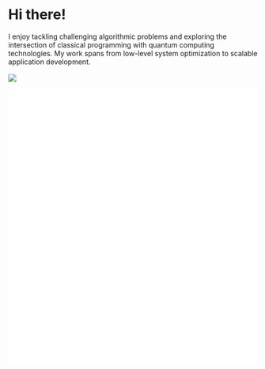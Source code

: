 # Hi there!

I enjoy tackling challenging algorithmic problems and exploring the intersection of classical programming with quantum computing technologies. My work spans from low-level system optimization to scalable application development.

<img align="center" width="400" src="https://github-readme-stats.vercel.app/api?username=n0sync&theme=transparent&show_icons=true&hide_border=true&show=reviews&hide_title=true&include_all_commits=true" />

![Metrics](https://raw.githubusercontent.com/n0sync/n0sync/main/github-metrics.svg)
